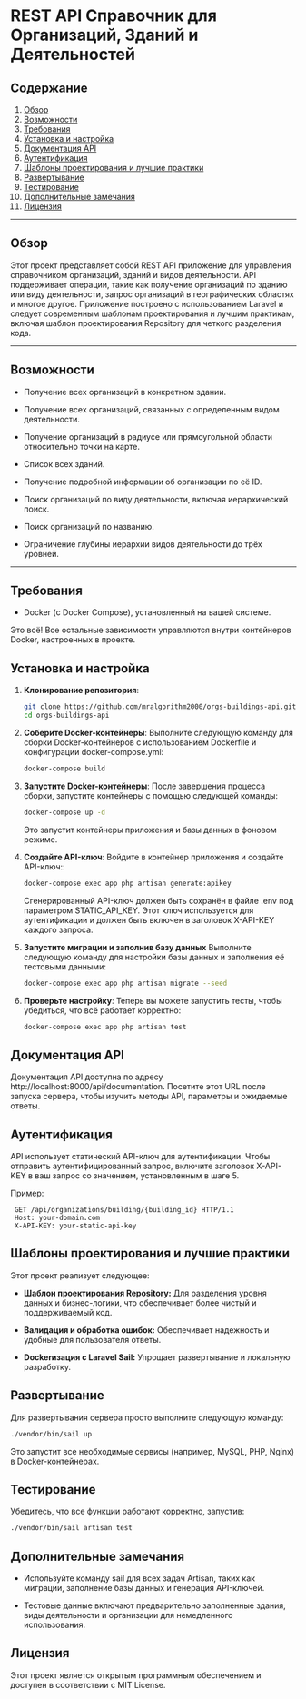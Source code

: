 # REST API Справочник для Организаций, Зданий и Деятельностей

## Содержание

1. [Обзор](#Обзор)
2. [Возможности](#Возможности)
3. [Требования](#Требования)
4. [Установка и настройка](#Установка-и-настройка)
5. [Документация API](#Документация-API)
6. [Аутентификация](#Аутентификация)
7. [Шаблоны проектирования и лучшие практики](#Шаблоны-проектирования-и-лучшие-практики)
8. [Развертывание](#Развертывание)
9. [Тестирование](#Тестирование)
10. [Дополнительные замечания](#Дополнительные-замечания)
11. [Лицензия](#Лицензия)
---

## Обзор

Этот проект представляет собой REST API приложение для управления справочником организаций, зданий и видов деятельности. API поддерживает операции, такие как получение организаций по зданию или виду деятельности, запрос организаций в географических областях и многое другое. Приложение построено с использованием Laravel и следует современным шаблонам проектирования и лучшим практикам, включая шаблон проектирования Repository для четкого разделения кода.

---

## Возможности

- Получение всех организаций в конкретном здании.
  
- Получение всех организаций, связанных с определенным видом деятельности.

- Получение организаций в радиусе или прямоугольной области относительно точки на карте.

- Список всех зданий.

- Получение подробной информации об организации по её ID.

- Поиск организаций по виду деятельности, включая иерархический поиск.

- Поиск организаций по названию.

- Ограничение глубины иерархии видов деятельности до трёх уровней.

---

## Требования

- Docker (с Docker Compose), установленный на вашей системе.

Это всё! Все остальные зависимости управляются внутри контейнеров Docker, настроенных в проекте.

## Установка и настройка


1. **Клонирование репозитория**:
   ```bash
   git clone https://github.com/mralgorithm2000/orgs-buildings-api.git
   cd orgs-buildings-api
   ```

2. **Соберите Docker-контейнеры**:
    Выполните следующую команду для сборки Docker-контейнеров с использованием Dockerfile и конфигурации docker-compose.yml:
    ```bash
    docker-compose build
    ```

3. **Запустите Docker-контейнеры**:
    После завершения процесса сборки, запустите контейнеры с помощью следующей команды:
    ```bash
    docker-compose up -d
    ```
    Это запустит контейнеры приложения и базы данных в фоновом режиме.

4. **Создайте API-ключ**:
    Войдите в контейнер приложения и создайте API-ключ::
    ```bash
    docker-compose exec app php artisan generate:apikey
    ```
    Сгенерированный API-ключ должен быть сохранён в файле .env под параметром STATIC_API_KEY. Этот ключ используется для аутентификации и должен быть включен в заголовок X-API-KEY каждого запроса.

5. **Запустите миграции и заполнив базу данных**
    Выполните следующую команду для настройки базы данных и заполнения её тестовыми данными:
    ```bash
    docker-compose exec app php artisan migrate --seed
    ```

6. **Проверьте настройку**:
   Теперь вы можете запустить тесты, чтобы убедиться, что всё работает корректно:
    ```bash
   docker-compose exec app php artisan test
    ```

## Документация API

Документация API доступна по адресу http://localhost:8000/api/documentation. 
Посетите этот URL после запуска сервера, чтобы изучить методы API, параметры и ожидаемые ответы.

## Аутентификация

API использует статический API-ключ для аутентификации. Чтобы отправить аутентифицированный запрос, включите заголовок X-API-KEY в ваш запрос со значением, установленным в шаге 5.

Пример:

   ```header
    GET /api/organizations/building/{building_id} HTTP/1.1
    Host: your-domain.com
    X-API-KEY: your-static-api-key
   ```

## Шаблоны проектирования и лучшие практики

Этот проект реализует следующее:

- **Шаблон проектирования Repository:** Для разделения уровня данных и бизнес-логики, что обеспечивает более чистый и поддерживаемый код.

- **Валидация и обработка ошибок:** Обеспечивает надежность и удобные для пользователя ответы.

- **Dockerизация с Laravel Sail:** Упрощает развертывание и локальную разработку.


## Развертывание

Для развертывания сервера просто выполните следующую команду:

```bash
./vendor/bin/sail up
```

Это запустит все необходимые сервисы (например, MySQL, PHP, Nginx) в Docker-контейнерах.


## Тестирование

Убедитесь, что все функции работают корректно, запустив:

```bash
./vendor/bin/sail artisan test
```

## Дополнительные замечания

 - Используйте команду sail для всех задач Artisan, таких как миграции, заполнение базы данных и генерация API-ключей.

 - Тестовые данные включают предварительно заполненные здания, виды деятельности и организации для немедленного использования.

## Лицензия

Этот проект является открытым программным обеспечением и доступен в соответствии с MIT License.